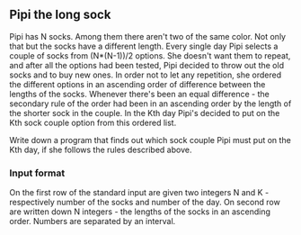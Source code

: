 ## Pipi the long sock ##
Pipi has N socks. Among them there aren't two of the same color. Not only that but the socks have a different length.
Every single day Pipi selects a couple of socks from (N*(N-1))/2 options.
She doesn't want them to repeat, and after all the options had been tested, Pipi decided to throw out the old socks and to buy new ones.
In order not to let any repetition, she ordered the different options in an ascending order of difference between the lengths of the socks.
Whenever there's been an equal difference - the secondary rule of the order had been in an ascending order by the length of the shorter sock in the couple.
In the Kth day Pipi's decided to put on the Kth sock couple option from this ordered list.

Write down a program that finds out which sock couple Pipi must put on the Kth day, if she follows the rules described above.

### Input format ###
On the first row of the standard input are given two integers N and K - respectively number of the socks and  number of the day.
On second row are written down N integers - the lengths of the socks in an ascending order. Numbers are separated by an interval.
